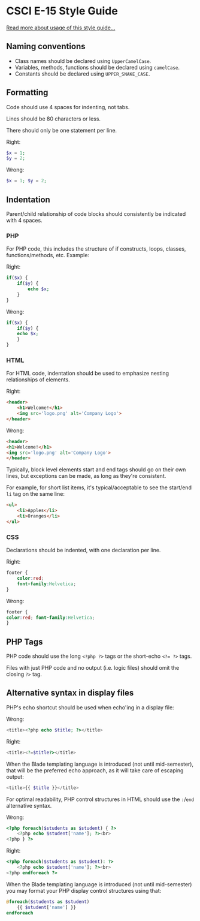 # CSCI E-15 Style Guide

[Read more about usage of this style guide...](https://github.com/susanBuck/dwa15-spring2017-notes/blob/master/02_PHP/99_Code_Style.md)


## Naming conventions
+ Class names should be declared using `UpperCamelCase`.
+ Variables, methods, functions should be declared using `camelCase`.
+ Constants should be declared using `UPPER_SNAKE_CASE`.



## Formatting
Code should use 4 spaces for indenting, not tabs.

Lines should be 80 characters or less.

There should only be one statement per line.

Right:
```php
$x = 1;
$y = 2;
```

Wrong:
```php
$x = 1; $y = 2;
```


## Indentation
Parent/child relationship of code blocks should consistently be indicated with 4 spaces.


### PHP
For PHP code, this includes the structure of if constructs, loops, classes, functions/methods, etc. Example:

Right:
```php
if($x) {
    if($y) {
        echo $x;
    }
}
```

Wrong:
```php
if($x) {
    if($y) {
    echo $x;
    }
}
```


### HTML
For HTML code, indentation should be used to emphasize nesting relationships of elements.

Right:
```html
<header>
    <h1>Welcome!</h1>
    <img src='logo.png' alt='Company Logo'>
</header>
```

Wrong:
```html
<header>
<h1>Welcome!</h1>
<img src='logo.png' alt='Company Logo'>
</header>
```

Typically, block level elements start and end tags should go on their own lines, but exceptions can be made, as long as they're consistent.

For example, for short list items, it's typical/acceptable to see the start/end `li` tag on the same line:

```html
<ul>
    <li>Apples</li>
    <li>Oranges</li>
</ul>
```


### CSS
Declarations should be indented, with one declaration per line.

Right:
```css
footer {
    color:red;
    font-family:Helvetica;
}
```

Wrong:
```css
footer {
color:red; font-family:Helvetica;
}
```




## PHP Tags
PHP code should use the long `<?php ?>` tags or the short-echo `<?= ?>` tags.

Files with just PHP code and no output (i.e. logic files) should omit the closing `?>` tag.


## Alternative syntax in display files
PHP's echo shortcut should be used when echo'ing in a display file:

Wrong:
```php
<title><?php echo $title; ?></title>
```

Right:
```php
<title><?=$title?></title>
```

When the Blade templating language is introduced (not until mid-semester), that will be the preferred echo approach, as it will take care of escaping output:

```php
<title>{{ $title }}</title>
```

For optimal readability, PHP control structures in HTML should use the `:`/`end` alternative syntax.

Wrong:
```php
<?php foreach($students as $student) { ?>
    <?php echo $student['name']; ?><br>
<?php } ?>
```

Right:
```php
<?php foreach($students as $student): ?>
    <?php echo $student['name']; ?><br>
<?php endforeach ?>
```

When the Blade templating language is introduced (not until mid-semester) you may format your PHP display control structures using that:

```php
@foreach($students as $student)
    {{ $student['name'] }}
endforeach
```
